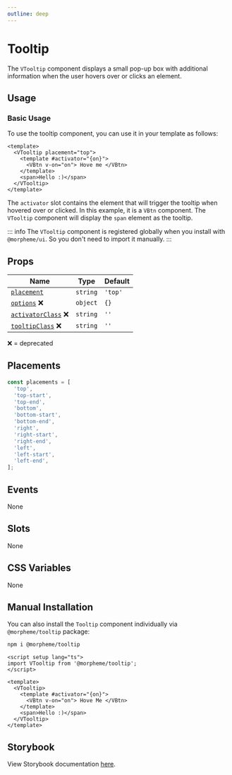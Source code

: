 ```yaml
---
outline: deep
---
```


# Tooltip

The `VTooltip` component displays a small pop-up box with additional information when the user hovers over or clicks an element.

## Usage

### Basic Usage

To use the tooltip component, you can use it in your template as follows:

<LivePreview src="components-tooltip--tooltip" >

```vue
<template>
  <VTooltip placement="top">
    <template #activator="{on}">
      <VBtn v-on="on"> Hove me </VBtn>
    </template>
    <span>Hello :)</span>
  </VTooltip>
</template>
```

</LivePreview>

The `activator` slot contains the element that will trigger the tooltip when hovered over or clicked. In this example, it is a `VBtn` component. The `VTooltip` component will display the `span` element as the tooltip.

::: info
The `VTooltip` component is registered globally when you install with `@morpheme/ui`. So you don't need to import it manually.
:::

## Props

| Name                                  | Type     | Default |
| ------------------------------------- | -------- | ------- |
| [`placement`](#placement)             | `string` | `'top'` |
| [`options`](#options) ❌               | `object` | `{}`    |
| [`activatorClass`](#activatorClass) ❌ | `string` | `''`    |
| [`tooltipClass`](#tooltipClass) ❌     | `string` | `''`    |

❌ = deprecated

## Placements

```ts
const placements = [
  'top',
  'top-start',
  'top-end',
  'bottom',
  'bottom-start',
  'bottom-end',
  'right',
  'right-start',
  'right-end',
  'left',
  'left-start',
  'left-end',
];
```

## Events

None

## Slots

None

## CSS Variables

None

## Manual Installation

You can also install the `Tooltip` component individually via `@morpheme/tooltip` package:

```bash
npm i @morpheme/tooltip
```

```vue
<script setup lang="ts">
import VTooltip from '@morpheme/tooltip';
</script>

<template>
  <VTooltip>
    <template #activator="{on}">
      <VBtn v-on="on"> Hove Me </VBtn>
    </template>
    <span>Hello :)</span>
  </VTooltip>
</template>
```

## Storybook

View Storybook documentation [here](https://gits-ui.web.app/?path=/story/components-tooltip--default).
